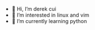 - 👋 Hi, I’m derek cui
- 👀 I’m interested in linux and vim
- 🌱 I’m currently learning python

<!---
cuidongwei/cuidongwei is a ✨ special ✨ repository because its `README.md` (this file) appears on your GitHub profile.
You can click the Preview link to take a look at your changes.
--->
